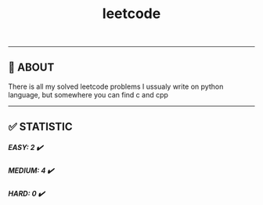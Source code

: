 <div align="center" id="top"> 
</div>
<h1 align="center">leetcode</h1>
<br>

---
## :dart: ABOUT ##

There is all my solved leetcode problems
I ussualy write on python language, but 
somewhere you can find c and cpp

---

## :white_check_mark: STATISTIC ##
 
##### EASY:  2 :heavy_check_mark:  
##### MEDIUM:  4 :heavy_check_mark:  
##### HARD:  0 :heavy_check_mark:  
